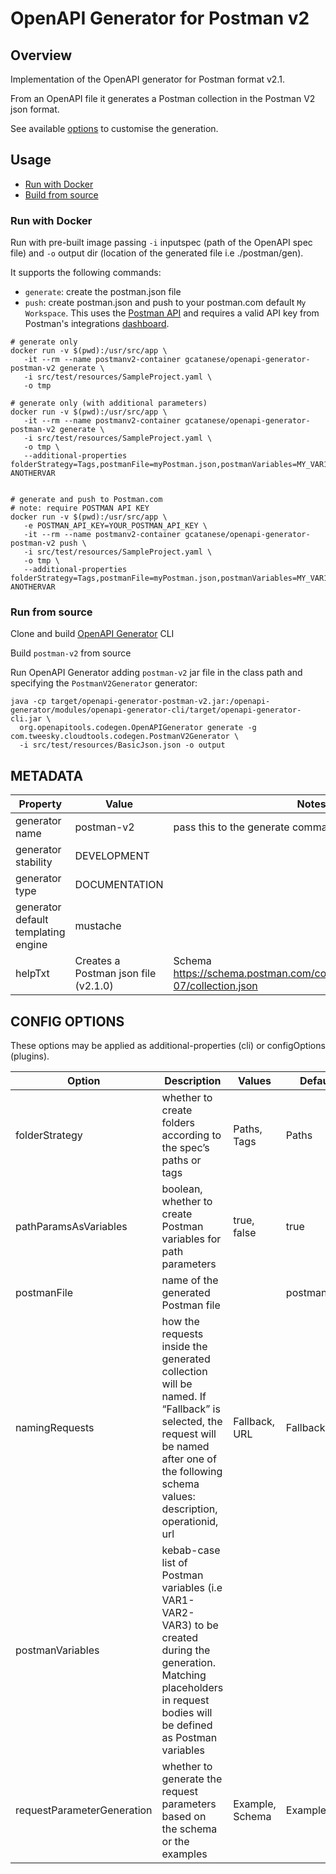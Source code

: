 # OpenAPI Generator for Postman v2

## Overview
Implementation of the OpenAPI generator for Postman format v2.1.

From an OpenAPI file it generates a Postman collection in the Postman V2 json format.

See available [options](#config-options) to customise the generation.

## Usage

* [Run with Docker](#run-with-docker)
* [Build from source](#run-from-source)

### Run with Docker

Run with pre-built image passing `-i` inputspec (path of the OpenAPI spec file) and `-o` output dir (location 
of the generated file i.e ./postman/gen).

It supports the following commands:
* `generate`: create the postman.json file
* `push`: create postman.json and push to your postman.com default `My Workspace`. 
This uses the [Postman API](https://www.postman.com/postman/workspace/postman-public-workspace/folder/12959542-c705956d-1005-4fbc-803c-b6b985242a85?ctx=documentation) 
and requires a valid API key from Postman's integrations [dashboard](https://web.postman.co/settings/me/api-keys).

```docker
# generate only
docker run -v $(pwd):/usr/src/app \
   -it --rm --name postmanv2-container gcatanese/openapi-generator-postman-v2 generate \
   -i src/test/resources/SampleProject.yaml \
   -o tmp 

# generate only (with additional parameters)
docker run -v $(pwd):/usr/src/app \
   -it --rm --name postmanv2-container gcatanese/openapi-generator-postman-v2 generate \
   -i src/test/resources/SampleProject.yaml \
   -o tmp \
   --additional-properties folderStrategy=Tags,postmanFile=myPostman.json,postmanVariables=MY_VAR1-ANOTHERVAR


# generate and push to Postman.com
# note: require POSTMAN API KEY
docker run -v $(pwd):/usr/src/app \
   -e POSTMAN_API_KEY=YOUR_POSTMAN_API_KEY \
   -it --rm --name postmanv2-container gcatanese/openapi-generator-postman-v2 push \
   -i src/test/resources/SampleProject.yaml \
   -o tmp \
   --additional-properties folderStrategy=Tags,postmanFile=myPostman.json,postmanVariables=MY_VAR1-ANOTHERVAR      
```

### Run from source

Clone and build [OpenAPI Generator](https://github.com/OpenAPITools/openapi-generator) CLI

Build `postman-v2` from source

Run OpenAPI Generator adding `postman-v2` jar file in the class path and specifying the `PostmanV2Generator` generator:
```shell
java -cp target/openapi-generator-postman-v2.jar:/openapi-generator/modules/openapi-generator-cli/target/openapi-generator-cli.jar \
  org.openapitools.codegen.OpenAPIGenerator generate -g com.tweesky.cloudtools.codegen.PostmanV2Generator \
  -i src/test/resources/BasicJson.json -o output
```
## METADATA

| Property | Value     | Notes |
| -------- |-----------|---|
| generator name | postman-v2 | pass this to the generate command after -g |
| generator stability | DEVELOPMENT |   |
| generator type | DOCUMENTATION |   |
| generator default templating engine | mustache  |   |
| helpTxt | Creates a Postman json file (v2.1.0) | Schema https://schema.postman.com/collection/json/v2.1.0/draft-07/collection.json |

## CONFIG OPTIONS
These options may be applied as additional-properties (cli) or configOptions (plugins). 

| Option | Description                                                                                                                                                                                 | Values          | Default      |
| ------ |---------------------------------------------------------------------------------------------------------------------------------------------------------------------------------------------|-----------------|--------------|
|folderStrategy| whether to create folders according to the spec’s paths or tags                                                                                                                             | Paths, Tags     | Paths        |
|pathParamsAsVariables| boolean, whether to create Postman variables for path parameters                                                                                                                            | true, false     | true         |
|postmanFile| name of the generated Postman file                                                                                                                                                          |                 | postman.json |
|namingRequests| how the requests inside the generated collection will be named. If “Fallback” is selected, the request will be named after one of the following schema values: description, operationid, url | Fallback, URL   | Fallback     |
|postmanVariables| kebab-case list of Postman variables (i.e VAR1-VAR2-VAR3) to be created during the generation. Matching placeholders in request bodies will be defined as Postman variables                 |                 |       |
|requestParameterGeneration| whether to generate the request parameters based on the schema or the examples                                                                                                              | Example, Schema | Example      |
